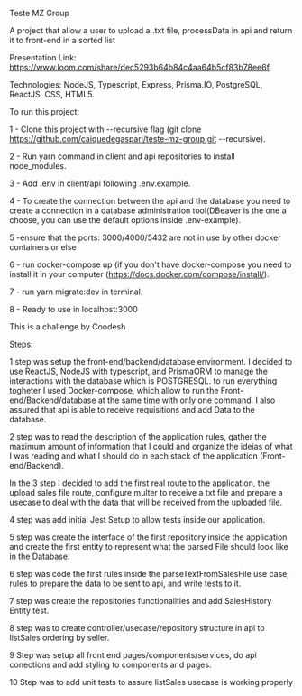 Teste MZ Group

A project that allow a user to upload a .txt file, processData in api and return it to front-end in a sorted list 

Presentation Link: https://www.loom.com/share/dec5293b64b84c4aa64b5cf83b78ee6f

Technologies: NodeJS, Typescript, Express, Prisma.IO, PostgreSQL, ReactJS, CSS, HTML5.

To run this project:

  1 - Clone this project with --recursive flag (git clone https://github.com/caiquedegaspari/teste-mz-group.git --recursive).
  
  2 - Run yarn command in client and api repositories to install node_modules.
  
  3 - Add .env in client/api following .env.example.
  
  4 - To create the connection between the api and the database you need to create a connection in a database administration tool(DBeaver is the one a     choose, you can use the default options inside .env-example).
  
  5 -ensure that the ports: 3000/4000/5432 are not in use by other docker containers or else
  
  6 - run docker-compose up (if you don't have docker-compose you need to install it in your computer (https://docs.docker.com/compose/install/).
  
  7 - run yarn migrate:dev in terminal.
  
  8 - Ready to use in localhost:3000

This is a challenge by Coodesh

Steps:

1 step was setup the front-end/backend/database environment. I decided to use ReactJS, NodeJS with typescript, and PrismaORM to manage the interactions with the database which is POSTGRESQL. to run everything togheter I used Docker-compose, which allow to run the Front-end/Backend/database at the same time with only one command. I also assured that api is able to receive requisitions and add Data to the database.

2 step was to read the description of the application rules, gather the maximum amount of information that I could and organize the ideias of what I was reading and what I should do in each stack of the application (Front-end/Backend). 

In the 3 step I decided to add the first real route to the application, the upload sales file route, configure multer to receive a txt file and prepare a usecase to deal with the data that will be received from the uploaded file.

4 step was add initial Jest Setup to allow tests inside our application.

5 step was create the interface of the first repository inside the application and create the first entity to represent what the parsed File should look like in the Database.

6 step was code the first rules inside the parseTextFromSalesFile use case, rules to prepare the data to be sent to api, and write tests to it.

7 step was create the repositories functionalities and add SalesHistory Entity test.

8 step was to create controller/usecase/repository structure in api to listSales ordering by seller.

9 Step was setup all front end pages/components/services, do api conections and add styling to components and pages.

10 Step was to add unit tests to assure listSales usecase is working properly
